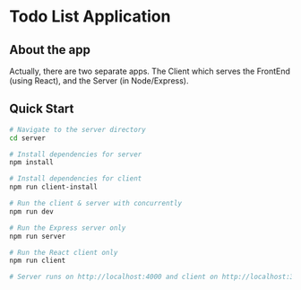 # Todo List Application

## About the app
Actually, there are two separate apps. The Client which serves the FrontEnd (using React), and the Server (in Node/Express).

## Quick Start

``` bash
# Navigate to the server directory
cd server

# Install dependencies for server
npm install

# Install dependencies for client
npm run client-install

# Run the client & server with concurrently
npm run dev

# Run the Express server only
npm run server

# Run the React client only
npm run client

# Server runs on http://localhost:4000 and client on http://localhost:3000
```
